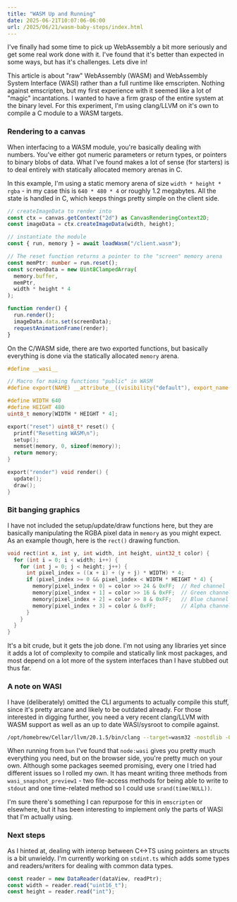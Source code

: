 ```yaml
---
title: "WASM Up and Running"
date: 2025-06-21T10:07:06-06:00
url: /2025/06/21/wasm-baby-steps/index.html
---
```


I've finally had some time to pick up WebAssembly a bit more seriously and get some real work done with it. I've found that it's better than expected in some ways, but has it's challenges. Lets dive in!

This article is about "raw" WebAssembly (WASM) and WebAssembly System Interface (WASI) rather than a full runtime like emscripten. Nothing against emscripten, but my first experience with it seemed like a lot of "magic" incantations. I wanted to have a firm grasp of the entire system at the binary level. For this experiment, I'm using clang/LLVM on it's own to compile a C module to a WASM targets.

### Rendering to a canvas

When interfacing to a WASM module, you're basically dealing with numbers. You've either got numeric parameters or return types, or pointers to binary blobs of data. What I've found makes a lot of sense (for starters) is to deal entirely with statically allocated memory arenas in C.

In this example, I'm using a static memory arena of size `width * height * rgba` - in my case this is `640 * 480 * 4` or roughly 1.2 megabytes. All the state is handled in C, which keeps things pretty simple on the client side.

```ts
// createImageData to render into
const ctx = canvas.getContext("2d") as CanvasRenderingContext2D;
const imageData = ctx.createImageData(width, height);

// instantiate the module
const { run, memory } = await loadWasm("/client.wasm");

// The reset function returns a pointer to the "screen" memory arena
const memPtr: number = run.reset();
const screenData = new Uint8ClampedArray(
  memory.buffer,
  memPtr,
  width * height * 4
);

function render() {
  run.render();
  imageData.data.set(screenData);
  requestAnimationFrame(render);
}
```

On the C/WASM side, there are two exported functions, but basically everything is done via the statically allocated `memory` arena.

```c
#define __wasi__

// Macro for making functions "public" in WASM
#define export(NAME) __attribute__((visibility("default"), export_name(NAME)))

#define WIDTH 640
#define HEIGHT 480
uint8_t memory[WIDTH * HEIGHT * 4];

export("reset") uint8_t* reset() {
  printf("Resetting WASM\n");
  setup();
  memset(memory, 0, sizeof(memory));
  return memory;
}

export("render") void render() {
  update();
  draw();
}
```

### Bit banging graphics

I have not included the setup/update/draw functions here, but they are basically manipulating the RGBA pixel data in `memory` as you might expect. As an example though, here is the `rect()` drawing function.

```c
void rect(int x, int y, int width, int height, uint32_t color) {
  for (int i = 0; i < width; i++) {
    for (int j = 0; j < height; j++) {
      int pixel_index = ((x + i) + (y + j) * WIDTH) * 4;
      if (pixel_index >= 0 && pixel_index < WIDTH * HEIGHT * 4) {
        memory[pixel_index + 0] = color >> 24 & 0xFF;  // Red channel
        memory[pixel_index + 1] = color >> 16 & 0xFF;  // Green channel
        memory[pixel_index + 2] = color >> 8 & 0xFF;   // Blue channel
        memory[pixel_index + 3] = color & 0xFF;        // Alpha channel
      }
    }
  }
}
```

It's a bit crude, but it gets the job done. I'm not using any libraries yet since it adds a lot of complexity to compile and statically link most packages, and most depend on a lot more of the system interfaces than I have stubbed out thus far.

### A note on WASI

I have (deliberately) omitted the CLI arguments to actually compile this stuff, since it's pretty arcane and likely to be outdated already. For those interested in digging further, you need a very recent clang/LLVM with WASM support as well as an up to date WASI/sysroot to compile against.

```sh
/opt/homebrew/Cellar/llvm/20.1.5/bin/clang --target=wasm32 -nostdlib -O3 -I/opt/homebrew/Cellar/wasi-libc/25/share/wasi-sysroot/include/wasm32-wasi -Wl,--no-entry -Wl,--export-all -Wl,--import-memory -lc -L/opt/homebrew/Cellar/wasi-libc/25/share/wasi-sysroot/lib/wasm32-wasi -o client.wasm client.c
```

When running from `bun` I've found that `node:wasi` gives you pretty much everything you need, but on the browser side, you're pretty much on your own. Although some packages seemed promising, every one I tried had different issues so I rolled my own. It has meant writing three methods from `wasi_snapshot_preview1` - two file-access methods for being able to write to `stdout` and one time-related method so I could use `srand(time(NULL))`.

I'm sure there's something I can repurpose for this in `emscripten` or elsewhere, but it has been interesting to implement only the parts of WASI that I'm actually using.

### Next steps

As I hinted at, dealing with interop between C<->TS using pointers an structs is a bit unwieldy. I'm currently working on `stdint.ts` which adds some types and readers/writers for dealing with common data types.

```ts
const reader = new DataReader(dataView, readPtr);
const width = reader.read("uint16_t");
const height = reader.read("int");
```
